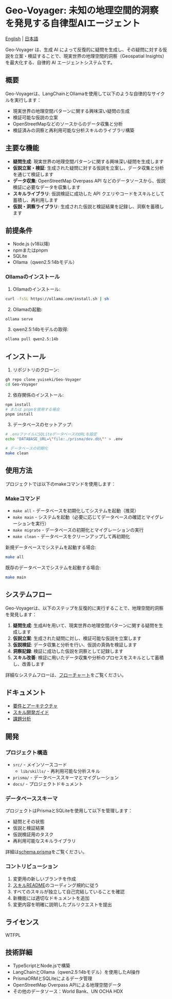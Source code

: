 # Geo-Voyager: 未知の地理空間的洞察を発見する自律型AIエージェント

[English](./README.md) | [日本語](./README.ja.md)

Geo-Voyager は、生成 AI によって反復的に疑問を生成し、その疑問に対する仮説を立案・検証することで、現実世界の地理空間的洞察（Geospatial Insights）を最大化する、自律的 AI エージェントシステムです。

## 概要

Geo-Voyagerは、LangChainとOllamaを使用して以下のような自律的なサイクルを実行します：
- 現実世界の地理空間パターンに関する興味深い疑問の生成
- 検証可能な仮説の立案
- OpenStreetMapなどのソースからのデータ収集と分析
- 検証済みの洞察と再利用可能な分析スキルのライブラリ構築

## 主要な機能

- **疑問生成**: 現実世界の地理空間パターンに関する興味深い疑問を生成します
- **仮説立案・検証**: 生成された疑問に対する仮説を立案し、データ収集と分析を通じて検証します
- **データ収集**: OpenStreetMap Overpass API などのデータソースから、仮説検証に必要なデータを収集します
- **スキルライブラリ**: 仮説検証に成功した API クエリやコードをスキルとして蓄積し、再利用します
- **仮説・洞察ライブラリ**: 生成された仮説と検証結果を記録し、洞察を蓄積します

## 前提条件

- Node.js (v18以降)
- npmまたはpnpm
- SQLite
- Ollama（qwen2.5:14bモデル）

### Ollamaのインストール

1. Ollamaのインストール:
```bash
curl -fsSL https://ollama.com/install.sh | sh
```

2. Ollamaの起動:
```bash
ollama serve
```

3. qwen2.5:14bモデルの取得:
```bash
ollama pull qwen2.5:14b
```

## インストール

1. リポジトリのクローン:
```bash
gh repo clone yuiseki/Geo-Voyager
cd Geo-Voyager
```

2. 依存関係のインストール:
```bash
npm install
# または pnpmを使用する場合
pnpm install
```

3. データベースのセットアップ:
```bash
# .envファイルにSQLiteデータベースのURLを設定
echo "DATABASE_URL=\"file:./prisma/dev.db\"" > .env

# データベースの初期化
make clean
```

## 使用方法

プロジェクトでは以下のmakeコマンドを使用します：

### Makeコマンド

- `make all` - データベースを初期化してシステムを起動（推奨）
- `make main` - システムを起動（必要に応じてデータベースの確認とマイグレーションを実行）
- `make migrate` - データベースの初期化とマイグレーションの実行
- `make clean` - データベースをクリーンアップして再初期化

新規データベースでシステムを起動する場合:
```bash
make all
```

既存のデータベースでシステムを起動する場合:
```bash
make main
```

## システムフロー

Geo-Voyagerは、以下のステップを反復的に実行することで、地理空間的洞察を発見します：

1. **疑問生成**: 生成AIを用いて、現実世界の地理空間パターンに関する疑問を生成します
2. **仮説立案**: 生成された疑問に対し、検証可能な仮説を立案します
3. **仮説検証**: データ収集と分析を行い、仮説の真偽を検証します
4. **洞察記録**: 検証に成功した仮説を洞察として記録します
5. **スキル改善**: 検証に用いたデータ収集や分析のプロセスをスキルとして蓄積し、改善します

詳細なシステムフローは、[フローチャート](./docs/flowchart-overview.md)をご覧ください。

## ドキュメント

- [要件とアーキテクチャ](./docs/requirements.md)
- [スキル開発ガイド](./src/lib/skills/README.md)
- [課題分析](./docs/analysis/issues-analysis.md)

## 開発

### プロジェクト構造

- `src/` - メインソースコード
  - `lib/skills/` - 再利用可能な分析スキル
- `prisma/` - データベーススキーマとマイグレーション
- `docs/` - プロジェクトドキュメント

### データベーススキーマ

プロジェクトはPrismaとSQLiteを使用して以下を管理します：
- 疑問とその状態
- 仮説と検証結果
- 仮説検証用のタスク
- 再利用可能なスキルライブラリ

詳細は[schema.prisma](./prisma/schema.prisma)をご覧ください。

### コントリビューション

1. 変更用の新しいブランチを作成
2. [スキルREADME](./src/lib/skills/README.md)のコーディング規約に従う
3. すべてのスキルが独立して自己完結していることを確認
4. 新機能には適切なドキュメントを追加
5. 変更内容を明確に説明したプルリクエストを提出

## ライセンス

WTFPL

## 技術詳細

- TypeScriptとNode.jsで構築
- LangChainとOllama（qwen2.5:14bモデル）を使用したAI操作
- PrismaORMとSQLiteによるデータ管理
- OpenStreetMap Overpass APIによる地理空間データ
- その他のデータソース：World Bank、UN OCHA HDX
